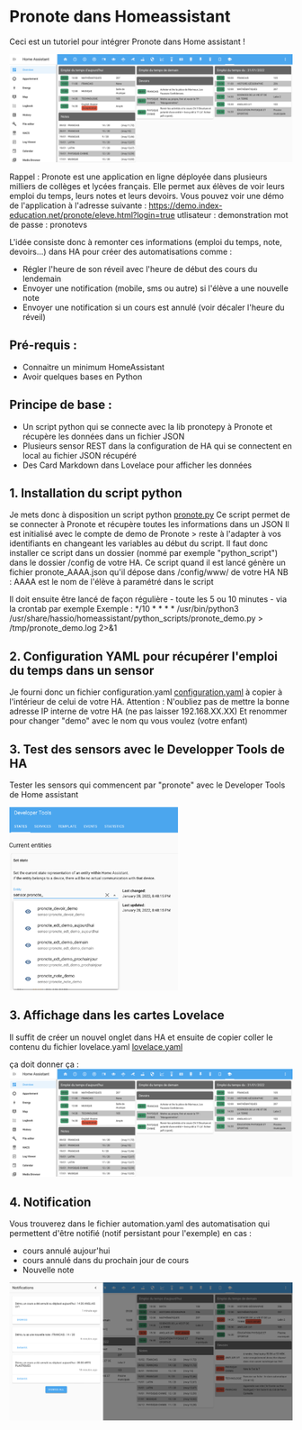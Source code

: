 # Pronote dans Homeassistant
Ceci est un tutoriel pour intégrer Pronote dans Home assistant !
 
![Lovelace](screen-pronote1.png?raw=true "Screen Shot")

Rappel : Pronote est une application en ligne déployée dans plusieurs milliers de collèges et lycées français. 
Elle permet aux élèves de voir leurs emploi du temps, leurs notes et leurs devoirs. 
Vous pouvez voir une démo de l'application à l'adresse suivante : 
https://demo.index-education.net/pronote/eleve.html?login=true 
utlisateur : demonstration 
mot de passe : pronotevs 

L'idée consiste donc à remonter ces informations (emploi du temps, note, devoirs...) dans HA pour créer des automatisations comme : 
- Régler l'heure de son réveil avec l'heure de début des cours du lendemain
- Envoyer une notification (mobile, sms ou autre) si l'élève a une nouvelle note 
- Envoyer une notification si un cours est annulé (voir décaler l'heure du réveil)


## Pré-requis :
- Connaitre un minimum HomeAssistant
- Avoir quelques bases en Python

## Principe de base : 
- Un script python qui se connecte avec la lib pronotepy à Pronote et récupère les données dans un fichier JSON
- Plusieurs sensor REST dans la configuration de HA qui se connectent en local au fichier JSON récupéré 
- Des Card Markdown dans Lovelace pour afficher les données 

## 1. Installation du script python 

Je mets donc à disposition un script python [pronote.py](pronote.py) 
Ce script permet de se connecter à Pronote et récupère toutes les informations dans un JSON
Il est initialisé avec le compte de demo de Pronote > reste à l'adapter à vos identifiants en changeant les variables au début du script.
Il faut donc installer ce script dans un dossier (nommé par exemple "python_script") dans le dossier /config de votre HA.
Ce script quand il est lancé génère un fichier pronote_AAAA.json qu'il dépose dans /config/www/ de votre HA
NB : AAAA est le nom de l'élève à paramétré dans le script 

Il doit ensuite être lancé de façon régulière - toute les 5 ou 10 minutes - via la crontab par exemple
Exemple : */10 * * * * /usr/bin/python3 /usr/share/hassio/homeassistant/python_scripts/pronote_demo.py > /tmp/pronote_demo.log 2>&1

## 2. Configuration YAML pour récupérer l'emploi du temps dans un sensor

Je fourni donc un fichier configuration.yaml [configuration.yaml](configuration.yaml)  à copier à l'intérieur de celui de votre HA.
Attention : N'oubliez pas de mettre la bonne adresse IP interne de votre HA (ne pas laisser 192.168.XX.XX)
Et renommer pour changer "demo" avec le nom qu vous voulez (votre enfant)


## 3. Test des sensors avec le Developper Tools de HA

Tester les sensors qui commencent par "pronote" avec  le Developer Tools de Home assistant

<img src="screen-devtools.png?raw=true" alt="devtools" width="300"/>



## 3. Affichage dans les cartes Lovelace

Il suffit de créer un nouvel onglet dans HA et ensuite de copier coller le contenu du fichier lovelace.yaml [lovelace.yaml](lovelace.yaml) 

ça doit donner ça : 
![Lovelace](screen-pronote1.png?raw=true "Screen Shot")

## 4. Notification

Vous trouverez dans le fichier automation.yaml des automatisation qui permettent d'être notifié (notif persistant pour l'exemple) en cas : 
- cours annulé aujour'hui
- cours annulé dans du prochain jour de cours 
- Nouvelle note 

![Lovelace](screen-pronote-notif.png?raw=true "Screen Notif")
